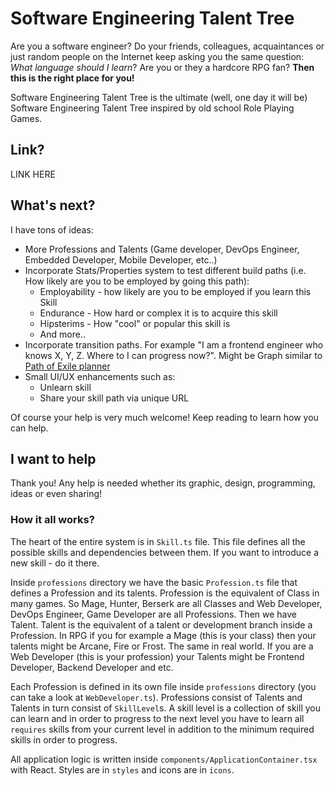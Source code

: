 # Software Engineering Talent Tree
Are you a software engineer? Do your friends, colleagues, acquaintances or just random people
on the Internet keep asking you the same question: *What language should I learn*? Are you or
they a hardcore RPG fan? **Then this is the right place for you!**

Software Engineering Talent Tree is the ultimate (well, one day it will be) Software Engineering
Talent Tree inspired by old school Role Playing Games.

## Link?
LINK HERE

## What's next?
I have tons of ideas:
* More Professions and Talents (Game developer, DevOps Engineer, Embedded Developer, Mobile Developer, etc..)
* Incorporate Stats/Properties system to test different build paths (i.e. How likely are you to be employed by going this path):
    * Employability - how likely are you to be employed if you learn this Skill
    * Endurance - How hard or complex it is to acquire this skill
    * Hipsterims - How "cool" or popular this skill is
    * And more..
* Incorporate transition paths. For example "I am a frontend engineer who knows X, Y, Z.
Where to I can progress now?". Might be Graph similar to [Path of Exile planner](https://poeplanner.com/)
* Small UI/UX enhancements such as:
    * Unlearn skill
    * Share your skill path via unique URL

Of course your help is very much welcome! Keep reading to learn how you can help.

## I want to help
Thank you! Any help is needed whether its graphic, design, programming, ideas or even sharing!

### How it all works?
The heart of the entire system is in `Skill.ts` file. This file defines all the possible skills
and dependencies between them. If you want to introduce a new skill - do it there.

Inside `professions` directory we have the basic `Profession.ts` file that defines a Profession
and its talents. Profession is the equivalent of Class in many games. So Mage, Hunter, Berserk are all Classes and Web Developer, DevOps Engineer, Game Developer
are all Professions. Then we have Talent. Talent is the equivalent of a talent or development
branch inside a Profession. In RPG if you for example a Mage (this is your class) then your talents
might be Arcane, Fire or Frost. The same in real world. If you are a Web Developer (this is your profession)
your Talents might be Frontend Developer, Backend Developer and etc.

Each Profession is defined in its own file inside `professions` directory (you can take a look at 
`WebDeveloper.ts`). Professions consist of Talents and Talents in turn consist of `SkillLevel`s.
A skill level is a collection of skill you can learn and in order to progress to the next level
you have to learn all `requires` skills from your current level in addition to the minimum required
skills in order to progress.

All application logic is written inside `components/ApplicationContainer.tsx` with React.
Styles are in `styles` and icons are in `icons`.
